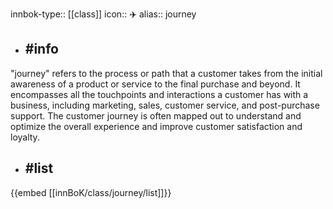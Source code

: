 innbok-type:: [[class]]
icon:: ✈️
alias:: journey

- ## #info 
"journey" refers to the process or path that a customer takes from the initial awareness of a product or service to the final purchase and beyond. It encompasses all the touchpoints and interactions a customer has with a business, including marketing, sales, customer service, and post-purchase support. The customer journey is often mapped out to understand and optimize the overall experience and improve customer satisfaction and loyalty.
- ## #list 
{{embed [[innBoK/class/journey/list]]}}











